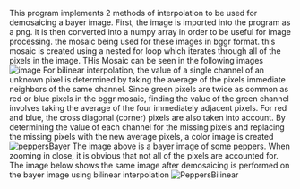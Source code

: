 This program implements 2 methods of interpolation to be used for demosaicing a bayer image. First, the image is imported into the program as a png. it is then converted into a numpy array in order to be useful for image processing. the mosaic being used for these images in bggr format. this mosaic is created using a nested for loop which iterates through all of the pixels in the image. THis Mosaic can be seen in the following images
![image](https://github.com/EricJ48/CompVisionDemosaicing/assets/130092346/57e87974-6513-4897-991f-c5d874d9d981)
For bilinear interpolation, the value of a single channel of an unknown pixel is determined by taking the average of the pixels immediate neighbors of the same channel. Since green pixels are twice as common as red or blue pixels in the bggr mosaic, finding the value of the green channel involves taking the average of the four immediately adjacent pixels. For red and blue, the cross diagonal (corner) pixels are also taken into account. By determining the value of each channel for the missing pixels and replacing the missing pixels with the new average pixels, a color image is created
![peppersBayer](https://github.com/EricJ48/CompVisionDemosaicing/assets/130092346/3c648156-f170-45b9-bd2f-0fb31dc958f1)
The image above is a bayer image of some peppers. When zooming in close, it is obvious that not all of the pixels are accounted for. The image below shows the same image after demosaicing is performed on the bayer image using bilinear interpolation
![PeppersBilinear](https://github.com/EricJ48/CompVisionDemosaicing/assets/130092346/79eccc15-884a-4391-8737-3492938f21ac)


